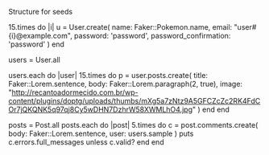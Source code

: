Structure for seeds

15.times do |i|
  u = User.create(
   name: Faker::Pokemon.name,
   email: "user#{i}@example.com",
   password: 'password',
   password_confirmation: 'password'
  )
end

users = User.all

users.each do |user|
 15.times do
   p = user.posts.create(
   title: Faker::Lorem.sentence,
   body: Faker::Lorem.paragraph(2, true),
   image: "http://recantoadormecido.com.br/wp-content/plugins/doptg/uploads/thumbs/mXg5a7zNtz9A5GFCZcZc2RK4FdCOr7jQKQNK5q97qj8Cy5wDHN7DzhrW58XWMLhO4.jpg"
   )
 end
end

posts = Post.all
posts.each do |post|
 5.times do
   c = post.comments.create(
    body: Faker::Lorem.sentence,
    user: users.sample
   )
   puts c.errors.full_messages unless c.valid?
 end
end

